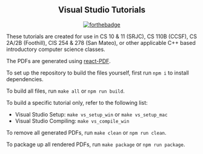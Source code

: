 
<div align="center">
  
## Visual Studio Tutorials

</div>

<div align="center">
  
[![forthebadge](http://forthebadge.com/images/badges/built-with-love.svg)](http://forthebadge.com)	

</div>

These tutorials are created for use in CS 10 & 11 (SRJC), CS 110B (CCSF), CS 2A/2B (Foothill), CIS 254 & 278 (San Mateo), or other applicable C++ based introductory computer science classes.

The PDFs are generated using [react-PDF](https://github.com/diegomura/react-pdf).

To set up the repository to build the files yourself, first run `npm i` to install dependencies.

To build all files, run `make all` or `npm run build`.

To build a specific tutorial only, refer to the following list:

- Visual Studio Setup: `make vs_setup_win` or `make vs_setup_mac`
- Visual Studio Compiling: `make vs_compile_win`

To remove all generated PDFs, run `make clean` or `npm run clean`.

To package up all rendered PDFs, run `make package` or `npm run package`.
